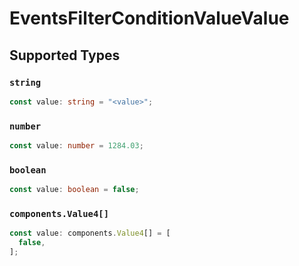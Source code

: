 # EventsFilterConditionValueValue


## Supported Types

### `string`

```typescript
const value: string = "<value>";
```

### `number`

```typescript
const value: number = 1284.03;
```

### `boolean`

```typescript
const value: boolean = false;
```

### `components.Value4[]`

```typescript
const value: components.Value4[] = [
  false,
];
```

